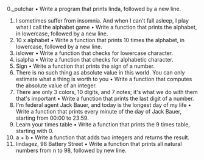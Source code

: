  0._putchar
•       Write a program that prints linda, followed by a new line.
1. I sometimes suffer from insomnia. And when I can't fall asleep, I play what I call the alphabet game
•       Write a function that prints the alphabet, in lowercase, followed by a new line.
2. 10 x alphabet
•       Write a function that prints 10 times the alphabet, in lowercase, followed by a new line.
3. islower
•       Write a function that checks for lowercase character.
4. isalpha
•       Write a function that checks for alphabetic character.
5. Sign
•       Write a function that prints the sign of a number.
6. There is no such thing as absolute value in this world. You can only estimate what a thing is worth to you
•       Write a function that computes the absolute value of an integer.
7. There are only 3 colors, 10 digits, and 7 notes; it's what we do with them that's important
•       Write a function that prints the last digit of a number.
8. I'm federal agent Jack Bauer, and today is the longest day of my life
•       Write a function that prints every minute of the day of Jack Bauer, starting from 00:00 to 23:59.
9. Learn your times table
•       Write a function that prints the 9 times table, starting with 0.
10. a + b
•       Write a function that adds two integers and returns the result.
11. lindagez, 98 Battery Street
•       Write a function that prints all natural numbers from n to 98, followed by new line.
